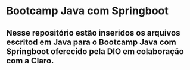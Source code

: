 
# Bootcamp Java com Springboot

## Nesse repositório estão inseridos os arquivos escritod em Java para o Bootcamp Java com Springboot oferecido pela DIO em colaboração com a Claro.

